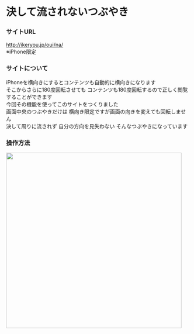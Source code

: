 決して流されないつぶやき
========

### サイトURL ###
http://ikeryou.jp/oui/na/<br>
※iPhone限定

### サイトについて ###
iPhoneを横向きにするとコンテンツも自動的に横向きになります<br>
そこからさらに180度回転させても コンテンツも180度回転するので正しく閲覧することができます<br>
今回その機能を使ってこのサイトをつくりました<br>
画面中央のつぶやきだけは 横向き限定ですが画面の向きを変えても回転しません<br>
決して周りに流されず 自分の方向を見失わない そんなつぶやきになっています

### 操作方法 ###
<img src="http://ikeryou.jp/oui/na/sample.gif" width="480" height="480">
